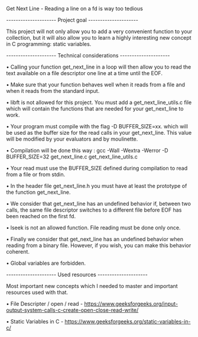 Get Next Line - Reading a line on a fd is way too tedious

--------------------- Project goal ---------------------

This project will not only allow you to add a very convenient function to your collection, but it will also allow you to learn a highly interesting new concept in C programming: static variables.

--------------------- Technical considerations ---------------------

• Calling your function get_next_line in a loop will then allow you to read the text available on a file descriptor one line at a time until the EOF.

• Make sure that your function behaves well when it reads from a file and when it reads from the standard input.

• libft is not allowed for this project. You must add a get_next_line_utils.c file which will contain the functions that are needed for your get_next_line to work.

• Your program must compile with the flag -D BUFFER_SIZE=xx. which will be used as the buffer size for the read calls in your get_next_line. This value will be modified by your evaluators and by moulinette.

• Compilation will be done this way : gcc -Wall -Wextra -Werror -D BUFFER_SIZE=32 get_next_line.c get_next_line_utils.c

• Your read must use the BUFFER_SIZE defined during compilation to read from a file or from stdin.

• In the header file get_next_line.h you must have at least the prototype of the function get_next_line.

• We consider that get_next_line has an undefined behavior if, between two calls, the same file descriptor switches to a different file before EOF has been reached on the first fd.

• lseek is not an allowed function. File reading must be done only once.

• Finally we consider that get_next_line has an undefined behavior when reading from a binary file. However, if you wish, you can make this behavior coherent.

• Global variables are forbidden.

--------------------- Used resources ---------------------

Most important new concepts which I needed to master and important resources used with that.

• File Descripter / open / read -
https://www.geeksforgeeks.org/input-output-system-calls-c-create-open-close-read-write/

• Static Variables in C - 
https://www.geeksforgeeks.org/static-variables-in-c/
